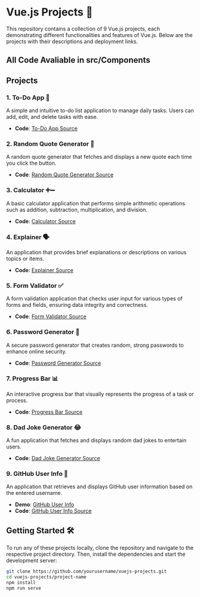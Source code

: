 # Vue.js Projects 🚀

This repository contains a collection of 9 Vue.js projects, each demonstrating different functionalities and features of Vue.js. Below are the projects with their descriptions and deployment links.

## All Code Avaliable in src/Components

## Projects

### 1. To-Do App 📝
A simple and intuitive to-do list application to manage daily tasks. Users can add, edit, and delete tasks with ease.

- **Code**: [To-Do App Source](https://github.com/yourusername/vuejs-projects/projects-vue/src/components)

### 2. Random Quote Generator 📜
A random quote generator that fetches and displays a new quote each time you click the button.

- **Code**: [Random Quote Generator Source](https://github.com/yourusername/vuejs-projects/projects-vue/src/components)

### 3. Calculator ➕➖
A basic calculator application that performs simple arithmetic operations such as addition, subtraction, multiplication, and division.

- **Code**: [Calculator Source](https://github.com/yourusername/vuejs-projects/projects-vue/src/components)

### 4. Explainer 🗣️
An application that provides brief explanations or descriptions on various topics or items.

- **Code**: [Explainer Source](https://github.com/yourusername/vuejs-projects/projects-vue/src/components)

### 5. Form Validator ✅
A form validation application that checks user input for various types of forms and fields, ensuring data integrity and correctness.

- **Code**: [Form Validator Source](https://github.com/yourusername/vuejs-projects/projects-vue/src/components)

### 6. Password Generator 🔐
A secure password generator that creates random, strong passwords to enhance online security.

- **Code**: [Password Generator Source](https://github.com/yourusername/vuejs-projects/projects-vue/src/components)

### 7. Progress Bar 📊
An interactive progress bar that visually represents the progress of a task or process.

- **Code**: [Progress Bar Source](https://github.com/yourusername/vuejs-projects/projects-vue/src/components)

### 8. Dad Joke Generator 😂
A fun application that fetches and displays random dad jokes to entertain users.

- **Code**: [Dad Joke Generator Source](https://github.com/yourusername/vuejs-projects/projects-vue/src/components)

### 9. GitHub User Info 👤
An application that retrieves and displays GitHub user information based on the entered username.
- **Demo**: [GitHub User Info](https://git-hub-user-info.netlify.app/)
- **Code**: [GitHub User Info Source](https://github.com/yourusername/vuejs-projects/projects-vue/src/components)

## Getting Started 🛠️

To run any of these projects locally, clone the repository and navigate to the respective project directory. Then, install the dependencies and start the development server:

```bash
git clone https://github.com/yourusername/vuejs-projects.git
cd vuejs-projects/project-name
npm install
npm run serve
